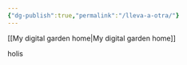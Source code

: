 ```yaml
---
{"dg-publish":true,"permalink":"/lleva-a-otra/"}
---
```


[[My digital garden home\|My digital garden home]]


holis
